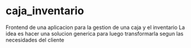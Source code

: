 # caja_inventario
Frontend de una aplicacion para la gestion de una caja y el inventario
La idea es hacer una solucion generica para luego transformarla segun las necesidades del cliente